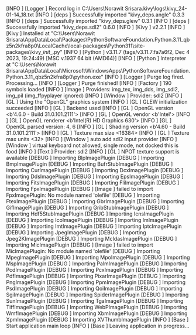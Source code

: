 [INFO   ] [Logger      ] Record log in C:\Users\Norawit  Srisara\.kivy\logs\kivy_24-01-14_18.txt
[INFO   ] [deps        ] Successfully imported "kivy_deps.angle" 0.3.3
[INFO   ] [deps        ] Successfully imported "kivy_deps.glew" 0.3.1
[INFO   ] [deps        ] Successfully imported "kivy_deps.sdl2" 0.6.0
[INFO   ] [Kivy        ] v2.2.1
[INFO   ] [Kivy        ] Installed at "C:\Users\Norawit  Srisara\AppData\Local\Packages\PythonSoftwareFoundation.Python.3.11_qbz5n2kfra8p0\LocalCache\local-packages\Python311\site-packages\kivy\__init__.py"
[INFO   ] [Python      ] v3.11.7 (tags/v3.11.7:fa7a6f2, Dec  4 2023, 19:24:49) [MSC v.1937 64 bit (AMD64)]
[INFO   ] [Python      ] Interpreter at "C:\Users\Norawit  Srisara\AppData\Local\Microsoft\WindowsApps\PythonSoftwareFoundation.Python.3.11_qbz5n2kfra8p0\python.exe"
[INFO   ] [Logger      ] Purge log fired. Processing...
[INFO   ] [Logger      ] Purge finished!
[INFO   ] [Factory     ] 190 symbols loaded
[INFO   ] [Image       ] Providers: img_tex, img_dds, img_sdl2, img_pil (img_ffpyplayer ignored)
[INFO   ] [Window      ] Provider: sdl2
[INFO   ] [GL          ] Using the "OpenGL" graphics system
[INFO   ] [GL          ] GLEW initialization succeeded
[INFO   ] [GL          ] Backend used <glew>
[INFO   ] [GL          ] OpenGL version <b'4.6.0 - Build 31.0.101.2111'>
[INFO   ] [GL          ] OpenGL vendor <b'Intel'>
[INFO   ] [GL          ] OpenGL renderer <b'Intel(R) HD Graphics 630'>
[INFO   ] [GL          ] OpenGL parsed version: 4, 6
[INFO   ] [GL          ] Shading version <b'4.60 - Build 31.0.101.2111'>
[INFO   ] [GL          ] Texture max size <16384>
[INFO   ] [GL          ] Texture max units <32>
[INFO   ] [Window      ] auto add sdl2 input provider
[INFO   ] [Window      ] virtual keyboard not allowed, single mode, not docked
this is food
[INFO   ] [Text        ] Provider: sdl2
[INFO   ] [GL          ] NPOT texture support is available
[DEBUG  ] Importing BlpImagePlugin
[DEBUG  ] Importing BmpImagePlugin
[DEBUG  ] Importing BufrStubImagePlugin
[DEBUG  ] Importing CurImagePlugin
[DEBUG  ] Importing DcxImagePlugin
[DEBUG  ] Importing DdsImagePlugin
[DEBUG  ] Importing EpsImagePlugin
[DEBUG  ] Importing FitsImagePlugin
[DEBUG  ] Importing FliImagePlugin
[DEBUG  ] Importing FpxImagePlugin
[DEBUG  ] [Image       ] failed to import FpxImagePlugin: No module named 'olefile'
[DEBUG  ] Importing FtexImagePlugin
[DEBUG  ] Importing GbrImagePlugin
[DEBUG  ] Importing GifImagePlugin
[DEBUG  ] Importing GribStubImagePlugin
[DEBUG  ] Importing Hdf5StubImagePlugin
[DEBUG  ] Importing IcnsImagePlugin
[DEBUG  ] Importing IcoImagePlugin
[DEBUG  ] Importing ImImagePlugin
[DEBUG  ] Importing ImtImagePlugin
[DEBUG  ] Importing IptcImagePlugin
[DEBUG  ] Importing JpegImagePlugin
[DEBUG  ] Importing Jpeg2KImagePlugin
[DEBUG  ] Importing McIdasImagePlugin
[DEBUG  ] Importing MicImagePlugin
[DEBUG  ] [Image       ] failed to import MicImagePlugin: No module named 'olefile'
[DEBUG  ] Importing MpegImagePlugin
[DEBUG  ] Importing MpoImagePlugin
[DEBUG  ] Importing MspImagePlugin
[DEBUG  ] Importing PalmImagePlugin
[DEBUG  ] Importing PcdImagePlugin
[DEBUG  ] Importing PcxImagePlugin
[DEBUG  ] Importing PdfImagePlugin
[DEBUG  ] Importing PixarImagePlugin
[DEBUG  ] Importing PngImagePlugin
[DEBUG  ] Importing PpmImagePlugin
[DEBUG  ] Importing PsdImagePlugin
[DEBUG  ] Importing QoiImagePlugin
[DEBUG  ] Importing SgiImagePlugin
[DEBUG  ] Importing SpiderImagePlugin
[DEBUG  ] Importing SunImagePlugin
[DEBUG  ] Importing TgaImagePlugin
[DEBUG  ] Importing TiffImagePlugin
[DEBUG  ] Importing WebPImagePlugin
[DEBUG  ] Importing WmfImagePlugin
[DEBUG  ] Importing XbmImagePlugin
[DEBUG  ] Importing XpmImagePlugin
[DEBUG  ] Importing XVThumbImagePlugin
[INFO   ] [Base        ] Start application main loop
[INFO   ] [Base        ] Leaving application in progress...